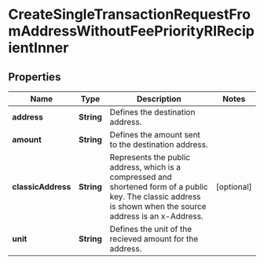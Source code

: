 

# CreateSingleTransactionRequestFromAddressWithoutFeePriorityRIRecipientInner


## Properties

| Name | Type | Description | Notes |
|------------ | ------------- | ------------- | -------------|
|**address** | **String** | Defines the destination address. |  |
|**amount** | **String** | Defines the amount sent to the destination address. |  |
|**classicAddress** | **String** | Represents the public address, which is a compressed and shortened form of a public key. The classic address is shown when the source address is an x-Address. |  [optional] |
|**unit** | **String** | Defines the unit of the recieved amount for the address. |  |



